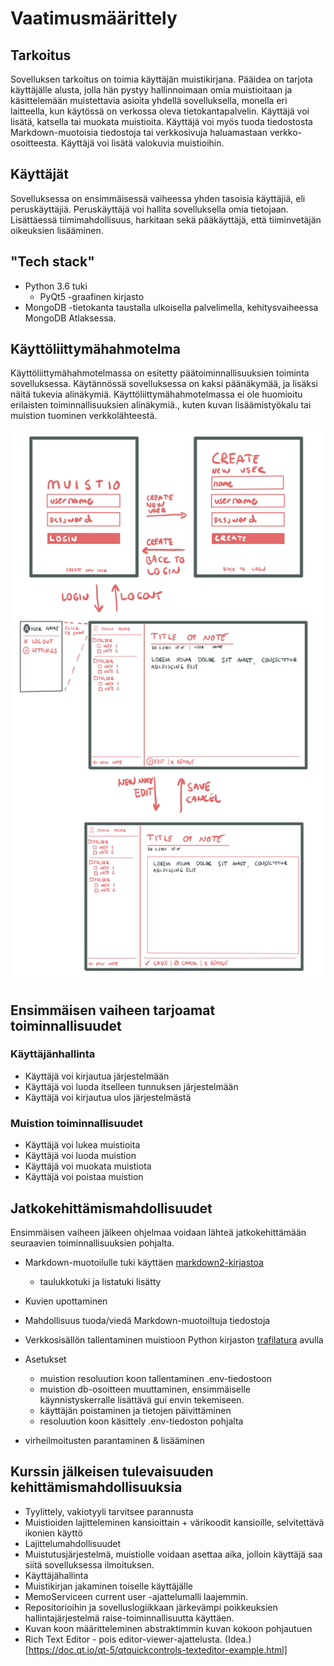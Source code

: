# Vaatimusmäärittely

## Tarkoitus

Sovelluksen tarkoitus on toimia käyttäjän muistikirjana. Pääidea on tarjota käyttäjälle alusta, jolla hän pystyy hallinnoimaan omia muistioitaan ja käsittelemään muistettavia asioita yhdellä sovelluksella, monella eri laitteella, kun käytössä on verkossa oleva tietokantapalvelin. Käyttäjä voi lisätä, katsella tai muokata muistioita. Käyttäjä voi myös tuoda tiedostosta Markdown-muotoisia tiedostoja tai verkkosivuja haluamastaan verkko-osoitteesta. Käyttäjä voi lisätä valokuvia muistioihin.

## Käyttäjät

Sovelluksessa on ensimmäisessä vaiheessa yhden tasoisia käyttäjiä, eli peruskäyttäjiä. Peruskäyttäjä voi hallita sovelluksella omia tietojaan. Lisättäessä tiimimahdollisuus, harkitaan sekä pääkäyttäjä, että tiiminvetäjän oikeuksien lisääminen.

## "Tech stack"

- Python 3.6 tuki
  - PyQt5 -graafinen kirjasto
- MongoDB -tietokanta taustalla ulkoisella palvelimella, kehitysvaiheessa MongoDB Atlaksessa.

## Käyttöliittymähahmotelma

Käyttöliittymähahmotelmassa on esitetty päätoiminnallisuuksien toiminta sovelluksessa. Käytännössä sovelluksessa on kaksi päänäkymää, ja lisäksi näitä tukevia alinäkymiä. Käyttöliittymähahmotelmassa ei ole huomioitu erilaisten toiminnallisuuksien alinäkymiä., kuten kuvan lisäämistyökalu tai muistion tuominen verkkolähteestä.

![](./kuvat/interface.png)

## Ensimmäisen vaiheen tarjoamat toiminnallisuudet

### Käyttäjänhallinta

- Käyttäjä voi kirjautua järjestelmään
- Käyttäjä voi luoda itselleen tunnuksen järjestelmään
- Käyttäjä voi kirjautua ulos järjestelmästä

### Muistion toiminnallisuudet

- Käyttäjä voi lukea muistioita
- Käyttäjä voi luoda muistion
- Käyttäjä voi muokata muistiota
- Käyttäjä voi poistaa muistion

## Jatkokehittämismahdollisuudet

Ensimmäisen vaiheen jälkeen ohjelmaa voidaan lähteä jatkokehittämään seuraavien toiminnallisuuksien pohjalta.

- Markdown-muotoilulle tuki käyttäen [markdown2-kirjastoa](https://github.com/trentm/python-markdown2)
  - taulukkotuki ja listatuki lisätty
- Kuvien upottaminen
- Mahdollisuus tuoda/viedä Markdown-muotoiltuja tiedostoja
- Verkkosisällön tallentaminen muistioon Python kirjaston [trafilatura](https://trafilatura.readthedocs.io/en/latest/) avulla
- Asetukset

  - muistion resoluution koon tallentaminen .env-tiedostoon
  - muistion db-osoitteen muuttaminen, ensimmäiselle käynnistyskerralle lisättävä gui envin tekemiseen.
  - käyttäjän poistaminen ja tietojen päivittäminen
  - resoluution koon käsittely .env-tiedoston pohjalta

- virheilmoitusten parantaminen & lisääminen

## Kurssin jälkeisen tulevaisuuden kehittämismahdollisuuksia

- Tyylittely, vakiotyyli tarvitsee parannusta
- Muistioiden lajitteleminen kansioittain + värikoodit kansioille, selvitettävä ikonien käyttö
- Lajittelumahdollisuudet
- Muistutusjärjestelmä, muistiolle voidaan asettaa aika, jolloin käyttäjä saa siitä sovelluksessa ilmoituksen.
- Käyttäjähallinta
- Muistikirjan jakaminen toiselle käyttäjälle
- MemoServiceen current user -ajattelumalli laajemmin.
- Repositorioihin ja sovelluslogiikkaan järkevämpi poikkeuksien hallintajärjestelmä raise-toiminnallisuutta käyttäen.
- Kuvan koon määritteleminen abstraktimmin kuvan kokoon pohjautuen
- Rich Text Editor - pois editor-viewer-ajattelusta. (Idea.)[https://doc.qt.io/qt-5/qtquickcontrols-texteditor-example.html]
